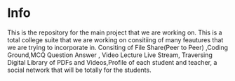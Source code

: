 # Info
This is the repository for the main project that we are working on. This is a total college suite that we are working on consitiing of many feautures that we are trying to incorporate in. Consiting of File Share(Peer to Peer) ,Coding Ground,MCQ Question Answer , Video Lecture Live Stream, Traversing Digital Library of PDFs and Videos,Profile of each student and teacher, a social network that will be totally for the students.
